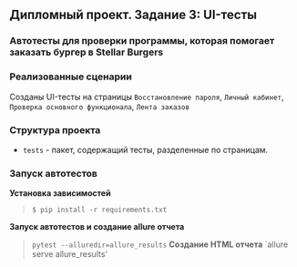 ## Дипломный проект. Задание 3: UI-тесты

### Автотесты для проверки программы, которая помогает заказать бургер в Stellar Burgers

### Реализованные сценарии

Созданы UI-тесты на страницы `Восстановление пароля`, `Личный кабинет`, `Проверка основного функционала`, 
`Лента заказов`


### Структура проекта

- `tests` - пакет, содержащий тесты, разделенные по страницам.

### Запуск автотестов

**Установка зависимостей**

> `$ pip install -r requirements.txt`

**Запуск автотестов и создание allure отчета**

>  `pytest --alluredir=allure_results`
**Создание HTML отчета** 
> `allure serve allure_results'